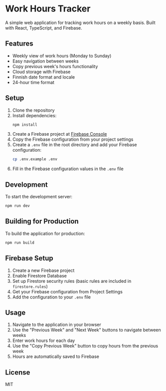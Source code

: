 # Work Hours Tracker

A simple web application for tracking work hours on a weekly basis. Built with React, TypeScript, and Firebase.

## Features

- Weekly view of work hours (Monday to Sunday)
- Easy navigation between weeks
- Copy previous week's hours functionality
- Cloud storage with Firebase
- Finnish date format and locale
- 24-hour time format

## Setup

1. Clone the repository
2. Install dependencies:
   ```bash
   npm install
   ```
3. Create a Firebase project at [Firebase Console](https://console.firebase.google.com/)
4. Copy the Firebase configuration from your project settings
5. Create a `.env` file in the root directory and add your Firebase configuration:
   ```bash
   cp .env.example .env
   ```
6. Fill in the Firebase configuration values in the `.env` file

## Development

To start the development server:

```bash
npm run dev
```

## Building for Production

To build the application for production:

```bash
npm run build
```

## Firebase Setup

1. Create a new Firebase project
2. Enable Firestore Database
3. Set up Firestore security rules (basic rules are included in `firestore.rules`)
4. Get your Firebase configuration from Project Settings
5. Add the configuration to your `.env` file

## Usage

1. Navigate to the application in your browser
2. Use the "Previous Week" and "Next Week" buttons to navigate between weeks
3. Enter work hours for each day
4. Use the "Copy Previous Week" button to copy hours from the previous week
5. Hours are automatically saved to Firebase

## License

MIT
